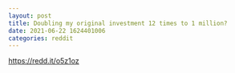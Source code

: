 ```yaml
--- 
layout: post 
title: Doubling my original investment 12 times to 1 million? 
date: 2021-06-22 1624401006 
categories: reddit 
--- 
```

https://redd.it/o5z1oz
